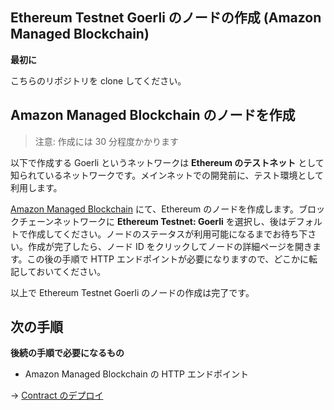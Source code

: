 ## Ethereum Testnet Goerli のノードの作成 (Amazon Managed Blockchain)

**最初に**

こちらのリポジトリを clone してください。

## Amazon Managed Blockchain のノードを作成

> 注意: 作成には 30 分程度かかります

以下で作成する Goerli というネットワークは **Ethereum のテストネット** として知られているネットワークです。メインネットでの開発前に、テスト環境として利用します。

[Amazon Managed Blockchain](https://console.aws.amazon.com/managedblockchain/home#joinNetwork) にて、Ethereum のノードを作成します。ブロックチェーンネットワークに **Ethereum Testnet: Goerli** を選択し、後はデフォルトで作成してください。ノードのステータスが利用可能になるまでお待ち下さい。作成が完了したら、ノード ID をクリックしてノードの詳細ページを開きます。この後の手順で HTTP エンドポイントが必要になりますので、どこかに転記しておいてください。

以上で Ethereum Testnet Goerli のノードの作成は完了です。

## 次の手順

**後続の手順で必要になるもの**
- Amazon Managed Blockchain の HTTP エンドポイント

-> [Contract のデプロイ](/docs/ja/DOCS_02_DEPLOY_CONTRACT.md)
